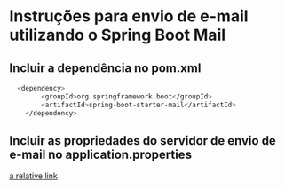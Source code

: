 # Instruções para envio de e-mail utilizando o Spring Boot Mail

## Incluir a dependência no pom.xml

```bash
  <dependency>
		<groupId>org.springframework.boot</groupId>
		<artifactId>spring-boot-starter-mail</artifactId>
	</dependency>
```

## Incluir as propriedades do servidor de envio de e-mail no application.properties

[a relative link](application.properties)
